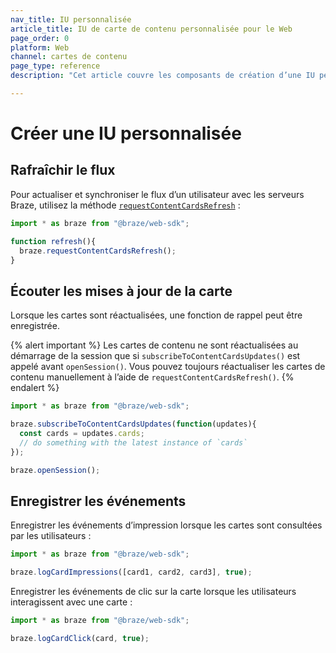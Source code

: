 ```yaml
---
nav_title: IU personnalisée
article_title: IU de carte de contenu personnalisée pour le Web
page_order: 0
platform: Web
channel: cartes de contenu
page_type: reference
description: "Cet article couvre les composants de création d’une IU personnalisée pour votre application Web."

---
```


# Créer une IU personnalisée

## Rafraîchir le flux

Pour actualiser et synchroniser le flux d’un utilisateur avec les serveurs Braze, utilisez la méthode [`requestContentCardsRefresh`](https://js.appboycdn.com/web-sdk/latest/doc/modules/braze.html#requestcontentcardsrefresh) :

```javascript
import * as braze from "@braze/web-sdk";

function refresh(){
  braze.requestContentCardsRefresh();    
}
```

## Écouter les mises à jour de la carte

Lorsque les cartes sont réactualisées, une fonction de rappel peut être enregistrée. 

{% alert important %}
Les cartes de contenu ne sont réactualisées au démarrage de la session que si `subscribeToContentCardsUpdates()` est appelé avant `openSession()`. Vous pouvez toujours réactualiser les cartes de contenu manuellement à l’aide de `requestContentCardsRefresh()`.
{% endalert %}

```javascript
import * as braze from "@braze/web-sdk";

braze.subscribeToContentCardsUpdates(function(updates){
  const cards = updates.cards;
  // do something with the latest instance of `cards`
});

braze.openSession();
```

## Enregistrer les événements

Enregistrer les événements d’impression lorsque les cartes sont consultées par les utilisateurs :

```javascript
import * as braze from "@braze/web-sdk";

braze.logCardImpressions([card1, card2, card3], true);
```

Enregistrer les événements de clic sur la carte lorsque les utilisateurs interagissent avec une carte :

```javascript
import * as braze from "@braze/web-sdk";

braze.logCardClick(card, true);
```

